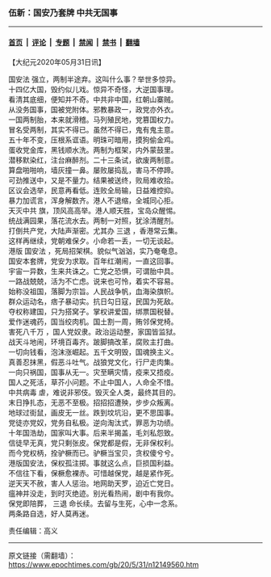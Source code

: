 ### 伍新：国安乃套牌 中共无国事

---

#### [首页](../../../..?n12149560) &nbsp;|&nbsp; [评论](../../../../../epoch-comment?n12149560) &nbsp;|&nbsp; [专题](../../../../../epoch-special?n12149560) &nbsp;|&nbsp; [禁闻](../../../../../epoch-news?n12149560) &nbsp;|&nbsp; [禁书](../../../../../books?n12149560) &nbsp;|&nbsp; [翻墙](https://github.com/gfw-breaker/nogfw/blob/master/README.md?n12149560)


<div class="post_content" id="artbody" itemprop="articleBody">
 <!-- article content begin -->
 <p>
  【大纪元2020年05月31日讯】
 </p>
 <p>
  <ok href="https://www.epochtimes.com/gb/tag/%E5%9B%BD%E5%AE%89%E6%B3%95.html">
   国安法
  </ok>
  强立，两制半途弃。这叫什么事？举世多惊异。
  <br/>
  十四亿大国，毁约似儿戏。惊异不奇怪，大逆国事理。
  <br/>
  看清其底细，便知并不奇。中共非中国，红朝山寨贼。
  <br/>
  从没务国事，国被党附体。邪教暴政一，政党亦外衣。
  <br/>
  一国两制胎，本来就滑稽。马列殖民地，党篡国权力。
  <br/>
  冒名受两制，其实不得已。虽然不得已，鬼有鬼主意。
  <br/>
  五十年不变，压根系诓语。明珠可暗用，摸狗偷金鸡。
  <br/>
  蛋收党金库，黑钱顺水洗。两制为框架，内外蒙鼓里。
  <br/>
  潜移默染红，注台麻醉剂。二十三条试，欲废两制意。
  <br/>
  算盘啪啪响，墙灰撞一鼻。屡败屡捣乱，害马不停蹄。
  <br/>
  可劲推送中，又是不量力。结果被送终，败局难收拾。
  <br/>
  区议会选举，民意再看低。连败全局输，日益难控抑。
  <br/>
  暴力加谎言，浑身解数齐。港人不退缩，全城同心拒。
  <br/>
  <ok href="https://www.epochtimes.com/gb/tag/%E5%A4%A9%E7%81%AD%E4%B8%AD%E5%85%B1.html">
   天灭中共
  </ok>
  旗，顶风高高举。港人顺天胜，宝岛众醒惕。
  <br/>
  统战满园果，落花流水去。两制一对照，犹涂清醒剂。
  <br/>
  打倒共产党，大陆声渐密。尤其办
  <ok href="https://www.epochtimes.com/gb/tag/%E4%B8%89%E9%80%80.html">
   三退
  </ok>
  ，香港常云集。
  <br/>
  这样再继续，党朝难保夕。小命若一丢，一切无谈起。
  <br/>
  港版
  <ok href="https://www.epochtimes.com/gb/tag/%E5%9B%BD%E5%AE%89%E6%B3%95.html">
   国安法
  </ok>
  ，死局招架棋。貌似气汹汹，实乃奄奄息。
  <br/>
  国安本套牌，党安为求取。百年红潮闹，一直这回事。
  <br/>
  宇宙一异数，生来共诛之。亡党之恐惧，可谓胎中具。
  <br/>
  一路战兢兢，活为不亡虑。说来也可怜，着实不容易。
  <br/>
  始称没祖国，落脚为宗旨。人民战争帆，血海染旗帜。
  <br/>
  群众运动名，痞子暴动实。抗日勾日寇，民国为死敌。
  <br/>
  夺权称建国，只为搭窝子。掌权讲爱国，绑票国税替。
  <br/>
  爱作迷魂药，国当绞肉机。国土割一周，贿邻保党椅。
  <br/>
  <ok href="https://www.epochtimes.com/gb/tag/%E5%AE%B3%E6%AD%BB%E5%85%AB%E5%8D%83%E4%B8%87.html">
   害死八千万
  </ok>
  ，国人党奴隶。政治运动整，家国皆监狱。
  <br/>
  战天斗地闹，环境百毒齐。跛脚搞改革，腐败主打曲。
  <br/>
  一切向钱看，泡沫涨崛起。五千文明毁，国魂换主义。
  <br/>
  真善忍抹黑，假恶斗吐气。战狼党文化，行尸走肉集。
  <br/>
  一向只祸国，国事从无一。灾至瞒灾情，疫来又捂疫。
  <br/>
  国人之死活，草芥小问题。不止中国人，人命全不惜。
  <br/>
  <ok href="https://www.epochtimes.com/gb/tag/%E4%B8%AD%E5%85%B1%E7%97%85%E6%AF%92.html">
   中共病毒
  </ok>
  虐，难说非邪伎。毁灭全人类，最终其目的。
  <br/>
  末日挣扎态，无恶不至极。招招招遭殃，步步众叛离。
  <br/>
  地球过街鼠，画皮无一丝。跌到坟坑沿，更不思国事。
  <br/>
  党徒亦党奴，党务自私极。逆向淘汰式，罪恶为功绩。
  <br/>
  十年国浩劫，国家叫大事。后来半揭盖，毛刘私怨致。
  <br/>
  信徒早无真，党只剩张皮。保党都是假，无非保权利。
  <br/>
  而今党权柄，拴驴橛而已。驴橛当宝贝，贪权傻兮兮。
  <br/>
  港版国安法，保权孤注掷。事就这么点，巨损国利益。
  <br/>
  不信往下看，保橛愈裸赤。可惜越保党，越是紧作死。
  <br/>
  逆天天不赦，害人人惩治。地网助天罗，迫近亡党日。
  <br/>
  瘟神并没走，到时灭绝迹。别光看热闹，剧中有我你。
  <br/>
  保党即陪葬，
  <ok href="https://www.epochtimes.com/gb/tag/%E4%B8%89%E9%80%80.html">
   三退
  </ok>
  命长续。去留与生死，心中一念系。
  <br/>
  两条路自选，好人莫再迷。
 </p>
 <p>
  责任编辑：高义
 </p>
 <!-- article content end -->
 <div id="below_article_ad">
 </div>
</div>


---

原文链接（需翻墙）：https://www.epochtimes.com/gb/20/5/31/n12149560.htm